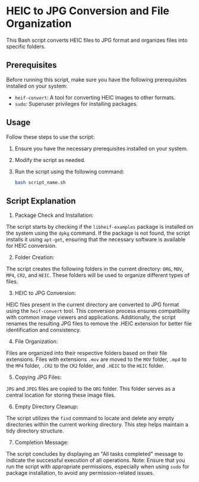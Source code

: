 # HEIC to JPG Conversion and File Organization

This Bash script converts HEIC files to JPG format and organizes files into specific folders.

## Prerequisites

Before running this script, make sure you have the following prerequisites installed on your system:

- `heif-convert`: A tool for converting HEIC images to other formats.
- `sudo`: Superuser privileges for installing packages.

## Usage

Follow these steps to use the script:

1. Ensure you have the necessary prerequisites installed on your system.

2. Modify the script as needed.

3. Run the script using the following command:

   ```bash
   bash script_name.sh

## Script Explanation
1. Package Check and Installation:

The script starts by checking if the `libheif-examples` package is installed on the system using the `dpkg` command.
If the package is not found, the script installs it using `apt-get`, ensuring that the necessary software is available for HEIC conversion.

2. Folder Creation:

The script creates the following folders in the current directory: `ORG`, `MOV`, `MP4`, `CR2`, and `HEIC`. These folders will be used to organize different types of files.

3. HEIC to JPG Conversion:

HEIC files present in the current directory are converted to JPG format using the `heif-convert` tool. This conversion process ensures compatibility with common image viewers and applications.
Additionally, the script renames the resulting JPG files to remove the .HEIC extension for better file identification and consistency.

4. File Organization:

Files are organized into their respective folders based on their file extensions. Files with extensions `.mov` are moved to the `MOV` folder, `.mp4` to the `MP4` folder, `.CR2` to the `CR2` folder, and `.HEIC` to the `HEIC` folder.

5. Copying JPG Files:

`JPG` and `JPEG` files are copied to the `ORG` folder. This folder serves as a central location for storing these image files.

6. Empty Directory Cleanup:

The script utilizes the `find` command to locate and delete any empty directories within the current working directory. This step helps maintain a tidy directory structure.

7. Completion Message:

The script concludes by displaying an "All tasks completed" message to indicate the successful execution of all operations.
Note: Ensure that you run the script with appropriate permissions, especially when using `sudo` for package installation, to avoid any permission-related issues.